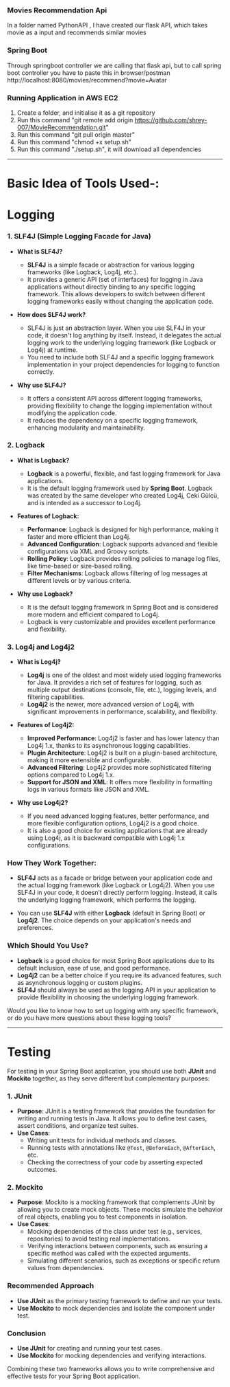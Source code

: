 ### Movies Recommendation Api 
In a folder named PythonAPI , I have created our flask API, which takes movie as a input and recommends similar movies

### Spring Boot
Through springboot controller we are calling that flask api, but to call spring boot controller you have to paste this in browser/postman 
http://localhost:8080/movies/recommend?movie=Avatar

### Running Application in AWS EC2
1. Create a folder, and initialise it as a git repository
2. Run this command "git remote add origin https://github.com/shrey-007/MovieRecommendation.git"
3. Run this command "git pull origin master"
4. Run this command "chmod +x setup.sh"
5. Run this command "./setup.sh", it will download all dependencies

---

# Basic Idea of Tools Used-:
# Logging

### 1. **SLF4J (Simple Logging Facade for Java)**

- **What is SLF4J?**
    - **SLF4J** is a simple facade or abstraction for various logging frameworks (like Logback, Log4j, etc.).
    - It provides a generic API (set of interfaces) for logging in Java applications without directly binding to any specific logging framework. This allows developers to switch between different logging frameworks easily without changing the application code.

- **How does SLF4J work?**
    - SLF4J is just an abstraction layer. When you use SLF4J in your code, it doesn't log anything by itself. Instead, it delegates the actual logging work to the underlying logging framework (like Logback or Log4j) at runtime.
    - You need to include both SLF4J and a specific logging framework implementation in your project dependencies for logging to function correctly.

- **Why use SLF4J?**
    - It offers a consistent API across different logging frameworks, providing flexibility to change the logging implementation without modifying the application code.
    - It reduces the dependency on a specific logging framework, enhancing modularity and maintainability.

### 2. **Logback**

- **What is Logback?**
    - **Logback** is a powerful, flexible, and fast logging framework for Java applications.
    - It is the default logging framework used by **Spring Boot**. Logback was created by the same developer who created Log4j, Ceki Gülcü, and is intended as a successor to Log4j.

- **Features of Logback:**
    - **Performance**: Logback is designed for high performance, making it faster and more efficient than Log4j.
    - **Advanced Configuration**: Logback supports advanced and flexible configurations via XML and Groovy scripts.
    - **Rolling Policy**: Logback provides rolling policies to manage log files, like time-based or size-based rolling.
    - **Filter Mechanisms**: Logback allows filtering of log messages at different levels or by various criteria.

- **Why use Logback?**
    - It is the default logging framework in Spring Boot and is considered more modern and efficient compared to Log4j.
    - Logback is very customizable and provides excellent performance and flexibility.

### 3. **Log4j and Log4j2**

- **What is Log4j?**
    - **Log4j** is one of the oldest and most widely used logging frameworks for Java. It provides a rich set of features for logging, such as multiple output destinations (console, file, etc.), logging levels, and filtering capabilities.
    - **Log4j2** is the newer, more advanced version of Log4j, with significant improvements in performance, scalability, and flexibility.

- **Features of Log4j2:**
    - **Improved Performance**: Log4j2 is faster and has lower latency than Log4j 1.x, thanks to its asynchronous logging capabilities.
    - **Plugin Architecture**: Log4j2 is built on a plugin-based architecture, making it more extensible and configurable.
    - **Advanced Filtering**: Log4j2 provides more sophisticated filtering options compared to Log4j 1.x.
    - **Support for JSON and XML**: It offers more flexibility in formatting logs in various formats like JSON and XML.

- **Why use Log4j2?**
    - If you need advanced logging features, better performance, and more flexible configuration options, Log4j2 is a good choice.
    - It is also a good choice for existing applications that are already using Log4j, as it is backward compatible with Log4j 1.x configurations.

### **How They Work Together:**

- **SLF4J** acts as a facade or bridge between your application code and the actual logging framework (like Logback or Log4j2). When you use SLF4J in your code, it doesn’t directly perform logging. Instead, it calls the underlying logging framework, which performs the logging.

- You can use **SLF4J** with either **Logback** (default in Spring Boot) or **Log4j2**. The choice depends on your application's needs and preferences.

### **Which Should You Use?**

- **Logback** is a good choice for most Spring Boot applications due to its default inclusion, ease of use, and good performance.
- **Log4j2** can be a better choice if you require its advanced features, such as asynchronous logging or custom plugins.
- **SLF4J** should always be used as the logging API in your application to provide flexibility in choosing the underlying logging framework.

Would you like to know how to set up logging with any specific framework, or do you have more questions about these logging tools?

---

# Testing
For testing in your Spring Boot application, you should use both **JUnit** and **Mockito** together, as they serve different but complementary purposes:

### 1. **JUnit**
- **Purpose**: JUnit is a testing framework that provides the foundation for writing and running tests in Java. It allows you to define test cases, assert conditions, and organize test suites.
- **Use Cases**:
  - Writing unit tests for individual methods and classes.
  - Running tests with annotations like `@Test`, `@BeforeEach`, `@AfterEach`, etc.
  - Checking the correctness of your code by asserting expected outcomes.

### 2. **Mockito**
- **Purpose**: Mockito is a mocking framework that complements JUnit by allowing you to create mock objects. These mocks simulate the behavior of real objects, enabling you to test components in isolation.
- **Use Cases**:
  - Mocking dependencies of the class under test (e.g., services, repositories) to avoid testing real implementations.
  - Verifying interactions between components, such as ensuring a specific method was called with the expected arguments.
  - Simulating different scenarios, such as exceptions or specific return values from dependencies.

### Recommended Approach

- **Use JUnit** as the primary testing framework to define and run your tests.
- **Use Mockito** to mock dependencies and isolate the component under test.

### Conclusion

- **Use JUnit** for creating and running your test cases.
- **Use Mockito** for mocking dependencies and verifying interactions.

Combining these two frameworks allows you to write comprehensive and effective tests for your Spring Boot application.